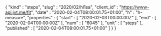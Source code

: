 {
  "kind" : "steps",
  "slug" : "2020/02/hl1sa",
  "client_id" : "https://www-api.jvt.me/fit",
  "date" : "2020-02-04T08:00:01.75+01:00",
  "h" : "h-measure",
  "properties" : {
    "start" : [ "2020-02-03T00:00:00Z" ],
    "end" : [ "2020-02-04T00:00:00Z" ],
    "num" : [ "6045" ],
    "unit" : [ "steps" ],
    "published" : [ "2020-02-04T08:00:01.75+01:00" ]
  }
}
